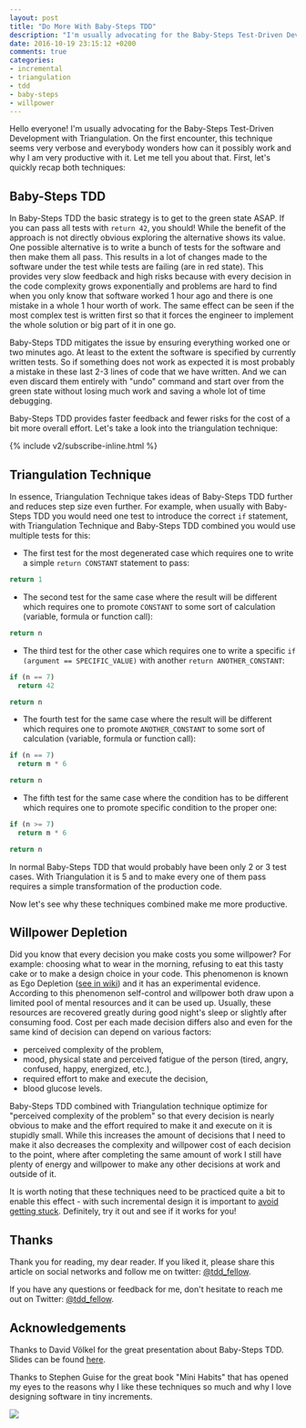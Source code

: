 ```yaml
---
layout: post
title: "Do More With Baby-Steps TDD"
description: "I'm usually advocating for the Baby-Steps Test-Driven Development with Triangulation. On the first encounter, this technique seems very verbose and everybody wonders how can it possibly work and why I am very productive with it. Let me tell you about that. First, let's quickly recap both techniques..."
date: 2016-10-19 23:15:12 +0200
comments: true
categories:
- incremental
- triangulation
- tdd
- baby-steps
- willpower
---
```


Hello everyone! I'm usually advocating for the Baby-Steps Test-Driven Development with Triangulation. On the first encounter, this technique seems very verbose and everybody wonders how can it possibly work and why I am very productive with it. Let me tell you about that. First, let's quickly recap both techniques:

<!--more-->

## Baby-Steps TDD

In Baby-Steps TDD the basic strategy is to get to the green state ASAP. If you can pass all tests with `return 42`, you should! While the benefit of the approach is not directly obvious exploring the alternative shows its value. One possible alternative is to write a bunch of tests for the software and then make them all pass. This results in a lot of changes made to the software under the test while tests are failing (are in red state). This provides very slow feedback and high risks because with every decision in the code complexity grows exponentially and problems are hard to find when you only know that software worked 1 hour ago and there is one mistake in a whole 1 hour worth of work. The same effect can be seen if the most complex test is written first so that it forces the engineer to implement the whole solution or big part of it in one go.

Baby-Steps TDD mitigates the issue by ensuring everything worked one or two minutes ago. At least to the extent the software is specified by currently written tests. So if something does not work as expected it is most probably a mistake in these last 2-3 lines of code that we have written. And we can even discard them entirely with "undo" command and start over from the green state without losing much work and saving a whole lot of time debugging.

Baby-Steps TDD provides faster feedback and fewer risks for the cost of a bit more overall effort. Let's take a look into the triangulation technique:

{% include v2/subscribe-inline.html %}

## Triangulation Technique

In essence, Triangulation Technique takes ideas of Baby-Steps TDD further and reduces step size even further. For example, when usually with Baby-Steps TDD you would need one test to introduce the correct `if` statement, with Triangulation Technique and Baby-Steps TDD combined you would use multiple tests for this:

- The first test for the most degenerated case which requires one to write a simple `return CONSTANT` statement to pass:

```javascript
return 1
```

- The second test for the same case where the result will be different which requires one to promote `CONSTANT` to some sort of calculation (variable, formula or function call):

```javascript
return n
```

- The third test for the other case which requires one to write a specific `if (argument == SPECIFIC_VALUE)` with another `return ANOTHER_CONSTANT`:

```javascript
if (n == 7)
  return 42

return n
```

- The fourth test for the same case where the result will be different which requires one to promote `ANOTHER_CONSTANT` to some sort of calculation (variable, formula or function call):

```javascript
if (n == 7)
  return m * 6

return n
```

- The fifth test for the same case where the condition has to be different which requires one to promote specific condition to the proper one:

```javascript
if (n >= 7)
  return m * 6

return n
```

In normal Baby-Steps TDD that would probably have been only 2 or 3 test cases. With Triangulation it is 5 and to make every one of them pass requires a simple transformation of the production code.

Now let's see why these techniques combined make me more productive.

## Willpower Depletion

Did you know that every decision you make costs you some willpower? For example: choosing what to wear in the morning, refusing to eat this tasty cake or to make a design choice in your code. This phenomenon is known as Ego Depletion ([see in wiki](https://en.wikipedia.org/wiki/Ego_depletion)) and it has an experimental evidence. According to this phenomenon self-control and willpower both draw upon a limited pool of mental resources and it can be used up. Usually, these resources are recovered greatly during good night's sleep or slightly after consuming food. Cost per each made decision differs also and even for the same kind of decision can depend on various factors:

- perceived complexity of the problem,
- mood, physical state and perceived fatigue of the person (tired, angry, confused, happy, energized, etc.),
- required effort to make and execute the decision,
- blood glucose levels.

Baby-Steps TDD combined with Triangulation technique optimize for "perceived complexity of the problem" so that every decision is nearly obvious to make and the effort required to make it and execute on it is stupidly small. While this increases the amount of decisions that I need to make it also decreases the complexity and willpower cost of each decision to the point, where after completing the same amount of work I still have plenty of energy and willpower to make any other decisions at work and outside of it.

It is worth noting that these techniques need to be practiced quite a bit to enable this effect - with such incremental design it is important to [avoid getting stuck](/blog/2016/08/30/getting-stuck-while-doing-tdd-part-1-example/). Definitely, try it out and see if it works for you!

## Thanks

Thank you for reading, my dear reader. If you liked it, please share this article on social networks and follow me on twitter: [@tdd_fellow](https://twitter.com/tdd_fellow).

If you have any questions or feedback for me, don't hesitate to reach me out on Twitter: [@tdd_fellow](https://twitter.com/tdd_fellow).

## Acknowledgements

Thanks to David Völkel for the great presentation about Baby-Steps TDD. Slides can be found [here](http://www.slideshare.net/davidvoelkel/baby-steps-tdd-approaches).

Thanks to Stephen Guise for the great book "Mini Habits" that has opened my eyes to the reasons why I like these techniques so much and why I love designing software in tiny increments.

<a target="_blank"  href="https://www.amazon.com/gp/product/1494882272/ref=as_li_tl?ie=UTF8&camp=1789&creative=9325&creativeASIN=1494882272&linkCode=as2&tag=tddfellow-20&linkId=acc11b87f4487fb0e318cc49d8d8302d"><img border="0" src="//ws-na.amazon-adsystem.com/widgets/q?_encoding=UTF8&MarketPlace=US&ASIN=1494882272&ServiceVersion=20070822&ID=AsinImage&WS=1&Format=_SL250_&tag=tddfellow-20" ></a>
